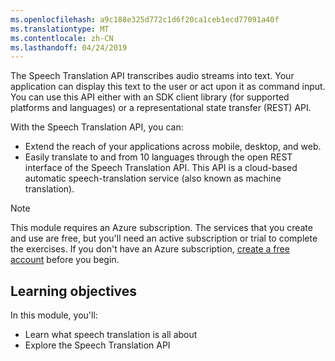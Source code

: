```yaml
---
ms.openlocfilehash: a9c188e325d772c1d6f20ca1ceb1ecd77091a40f
ms.translationtype: MT
ms.contentlocale: zh-CN
ms.lasthandoff: 04/24/2019
---
```

The Speech Translation API transcribes audio streams into text. Your application can display this text to the user or act upon it as command input. You can use this API either with an SDK client library (for supported platforms and languages) or a representational state transfer (REST) API. 

With the Speech Translation API, you can:

- Extend the reach of your applications across mobile, desktop, and web.
- Easily translate to and from 10 languages through the open REST interface of the Speech Translation API. This API is a cloud-based automatic speech-translation service (also known as machine translation).

> [!NOTE]
> This module requires an Azure subscription. The services that you create and use are free, but you'll need an active subscription or trial to complete the exercises. If you don't have an Azure subscription, [create a free account](https://azure.microsoft.com/free/) before you begin.

## <a name="learning-objectives"></a>Learning objectives

In this module, you'll:

- Learn what speech translation is all about
- Explore the Speech Translation API